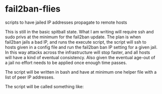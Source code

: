 # fail2ban-flies
scripts to have jailed IP addresses propagate to remote hosts

This is still in the basic spitball state.  What I am writing will require ssh and sudo privs at the minimum for the fail2ban update.  The plan is when fail2ban jails a bad IP, and runs the execute script, the script will ssh to hosts given in a config file and run the fail2ban ban IP setting for a given jail.  In  this way attacks across the infrastructure will stop faster, and all hosts will have a kind of eventual consistency.  Also given the eventual age-out of a jail no effort needs to be applied once enough time passes. 

The script will be written in bash and have at minimum one helper file with a list of peer IP addresses.

The script will be called something like: <script> -J <JAIL> -I w.X.y.Z 
As a safety, likely a -U will be added so we can manually Unban across a fleet from a single host as well.  This should keep friendlies from getting too annoyed when they get banned for doing something dumb.

The script will require either a password (bad idea, but it is your network) or ssh-keys to be set up.
The sudoers file will need at least a passwordless setting for the fail2ban-client so the user can update the jail.

Log levels will be set internal to the script or possibly by the cfg file to log to syslog

Since I am spitballing this, another switch -W (web) will be coded in so that instead of sshing to all the hosts, it will do a web reqeust to a web-server that will make the update to the other machines.  This may make things easier for users where ssh between hosts on a network is problematic and need only a single host  somewhere to do the updates.

Initial commits have been done with the basic logic for the bash script, however it is a save point and nothing has been tested yet.  Logging has been put in place that supports syslog or a local log file.  However the local logfile is using Linux specific vars and will cause Mac's to have heart-burn.  I will alter that later once I have the Linux version working correctly.

The logic is now in place for verification of sshpass existing, as that will be necessary when using a password based login.  I am unsure if Mac's have the same script available but will cross that bridge when I come to it.

There is a basic web post curl statement using GET as well as a second one for POST.  The intial PHP version will likely only support GET since it is simpler and we are not dealing with sensitive information.
